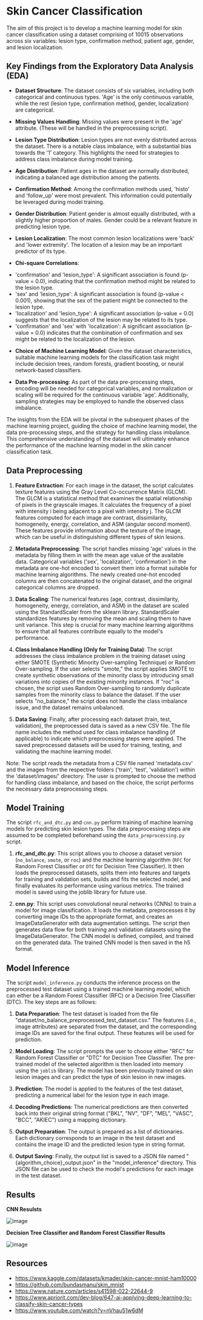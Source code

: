 # Skin Cancer Classification

The aim of this project is to develop a machine learning model for skin cancer classification using a dataset comprising of 10015 observations across six variables: lesion type, confirmation method, patient age, gender, and lesion localization. 

## Key Findings from the Exploratory Data Analysis (EDA)

- **Dataset Structure**: The dataset consists of six variables, including both categorical and continuous types. 'Age' is the only continuous variable, while the rest (lesion type, confirmation method, gender, localization) are categorical.

- **Missing Values Handling**: Missing values were present in the 'age' attribute. (These will be handled in the preprocessing script).

- **Lesion Type Distribution**: Lesion types are not evenly distributed across the dataset. There is a notable class imbalance, with a substantial bias towards the '1' category. This highlights the need for strategies to address class imbalance during model training.

- **Age Distribution**: Patient ages in the dataset are normally distributed, indicating a balanced age distribution among the patients.

- **Confirmation Method**: Among the confirmation methods used, 'histo' and 'follow_up' were most prevalent. This information could potentially be leveraged during model training.

- **Gender Distribution**: Patient gender is almost equally distributed, with a slightly higher proportion of males. Gender could be a relevant feature in predicting lesion type.

- **Lesion Localization**: The most common lesion localizations were 'back' and 'lower extremity'. The location of a lesion may be an important predictor of its type.

- **Chi-square Correlations**: 
* 'confirmation' and 'lesion_type': A significant association is found (p-value = 0.0), indicating that the confirmation method might be related to the lesion type.
* 'sex' and 'lesion_type': A significant association is found (p-value < 0.001), showing that the sex of the patient might be connected to the lesion type.
* 'localization' and 'lesion_type': A significant association (p-value = 0.0) suggests that the localization of the lesion may be related to its type.
* 'confirmation' and 'sex' with 'localization': A significant association (p-value = 0.0) indicates that the combination of confirmation and sex might be related to the localization of the lesion.

- **Choice of Machine Learning Model**: Given the dataset characteristics, suitable machine learning models for the classification task might include decision trees, random forests, gradient boosting, or neural network-based classifiers.

- **Data Pre-processing**: As part of the data pre-processing steps, encoding will be needed for categorical variables, and normalization or scaling will be required for the continuous variable 'age'. Additionally, sampling strategies may be employed to handle the observed class imbalance.

The insights from the EDA will be pivotal in the subsequent phases of the machine learning project, guiding the choice of machine learning model, the data pre-processing steps, and the strategy for handling class imbalance. This comprehensive understanding of the dataset will ultimately enhance the performance of the machine learning model in the skin cancer classification task.

## Data Preprocessing

1. **Feature Extraction**: For each image in the dataset, the script calculates texture features using the Gray Level Co-occurrence Matrix (GLCM). The GLCM is a statistical method that examines the spatial relationship of pixels in the grayscale images. It calculates the frequency of a pixel with intensity i being adjacent to a pixel with intensity j. The GLCM features computed for each image are contrast, dissimilarity, homogeneity, energy, correlation, and ASM (angular second moment). These features provide information about the texture of the image, which can be useful in distinguishing different types of skin lesions.

2. **Metadata Preprocessing**: The script handles missing 'age' values in the metadata by filling them in with the mean age value of the available data. Categorical variables ('sex', 'localization', 'confirmation') in the metadata are one-hot encoded to convert them into a format suitable for machine learning algorithms. The newly created one-hot encoded columns are then concatenated to the original dataset, and the original categorical columns are dropped.

3. **Data Scaling**: The numerical features (age, contrast, dissimilarity, homogeneity, energy, correlation, and ASM) in the dataset are scaled using the StandardScaler from the sklearn library. StandardScaler standardizes features by removing the mean and scaling them to have unit variance. This step is crucial for many machine learning algorithms to ensure that all features contribute equally to the model's performance.

4. **Class Imbalance Handling (Only for Training Data)**: The script addresses the class imbalance problem in the training dataset using either SMOTE (Synthetic Minority Over-sampling Technique) or Random Over-sampling. If the user selects "smote," the script applies SMOTE to create synthetic observations of the minority class by introducing small variations into copies of the existing minority instances. If "roc" is chosen, the script uses Random Over-sampling to randomly duplicate samples from the minority class to balance the dataset. If the user selects "no_balance," the script does not handle the class imbalance issue, and the dataset remains unbalanced.

5. **Data Saving**: Finally, after processing each dataset (train, test, validation), the preprocessed data is saved as a new CSV file. The file name includes the method used for class imbalance handling (if applicable) to indicate which preprocessing steps were applied. The saved preprocessed datasets will be used for training, testing, and validating the machine learning model.

Note: The script reads the metadata from a CSV file named 'metadata.csv' and the images from the respective folders ('train', 'test', 'validation') within the 'dataset/images/' directory. The user is prompted to choose the method for handling class imbalance, and based on the choice, the script performs the necessary data preprocessing steps.

## Model Training

The script `rfc_and_dtc.py` and `cnn.py` perform training of machine learning models for predicting skin lesion types. The data preprocessing steps are assumed to be completed beforehand using the `data_preprocessing.py` script.

1. **rfc_and_dtc.py**: This script allows you to choose a dataset version (`no_balance`, `smote`, or `roc`) and the machine learning algorithm (`RFC` for Random Forest Classifier or `DTC` for Decision Tree Classifier). It then loads the preprocessed datasets, splits them into features and targets for training and validation sets, builds and fits the selected model, and finally evaluates its performance using various metrics. The trained model is saved using the joblib library for future use.

2. **cnn.py**: This script uses convolutional neural networks (CNNs) to train a model for image classification. It loads the metadata, preprocesses it by converting image IDs to the appropriate format, and creates an ImageDataGenerator with data augmentation settings. The script then generates data flow for both training and validation datasets using the ImageDataGenerator. The CNN model is defined, compiled, and trained on the generated data. The trained CNN model is then saved in the h5 format.

## Model Inference

The script `model_inference.py` conducts the inference process on the preprocessed test dataset using a trained machine learning model, which can either be a Random Forest Classifier (RFC) or a Decision Tree Classifier (DTC). The key steps are as follows:

1. **Data Preparation**: The test dataset is loaded from the file "dataset/no_balance_preprocessed_test_dataset.csv." The features (i.e., image attributes) are separated from the dataset, and the corresponding image IDs are saved for the final output. These features will be used for prediction.

2. **Model Loading**: The script prompts the user to choose either "RFC" for Random Forest Classifier or "DTC" for Decision Tree Classifier. The pre-trained model of the selected algorithm is then loaded into memory using the `joblib` library. The model has been previously trained on skin lesion images and can predict the type of skin lesion in new images.

3. **Prediction**: The model is applied to the features of the test dataset, predicting a numerical label for the lesion type in each image.

4. **Decoding Predictions**: The numerical predictions are then converted back into their original string format ("BKL", "NV", "DF", "MEL", "VASC", "BCC", "AKIEC") using a mapping dictionary.

5. **Output Preparation**: The output is prepared as a list of dictionaries. Each dictionary corresponds to an image in the test dataset and contains the image ID and the predicted lesion type in string format.

6. **Output Saving**: Finally, the output list is saved to a JSON file named "{algorithm_choice}_output.json" in the "model_inference" directory. This JSON file can be used to check the model's predictions for each image in the test dataset.

## Results

**CNN Resulsts**

![image](https://github.com/uran-lajci/skin-cancer-classification/assets/117693854/54428c4e-f4ab-4d81-be7a-a3b39a19371c)

**Decision Tree Classifier and Random Forest Classifier Results**

![image](https://github.com/uran-lajci/skin-cancer-classification/assets/117693854/e4fd4b1d-e266-4ae0-9d8a-b1264875000f)

## Resources

- https://www.kaggle.com/datasets/kmader/skin-cancer-mnist-ham10000
- https://github.com/bundasmanu/skin_mnist
- https://www.nature.com/articles/s41598-022-22644-9
- https://www.apriorit.com/dev-blog/647-ai-applying-deep-learning-to-classify-skin-cancer-types
- https://www.youtube.com/watch?v=nVhau51w6dM
